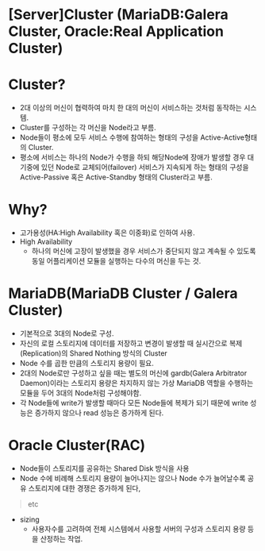 # [Server]Cluster (MariaDB:Galera Cluster, Oracle:Real Application Cluster)

# Cluster?

- 2대 이상의 머신이 협력하여 마치 한 대의 머신이 서비스하는 것처럼 동작하는 시스템.
- Cluster를 구성하는 각 머신을 Node라고 부름.
- Node들이 평소에 모두 서비스 수행에 참여하는 형태의 구성을 Active-Active형태의  Cluster.
- 평소에 서비스는 하나의 Node가 수행을 하되 해당Node에 장애가 발생할 경우 대기중에 있던 Node로 교체되어(failover) 서비스가 지속되게 하는 형태의 구성을 Active-Passive 혹은 Active-Standby 형태의 Cluster라고 부름.

# Why?

- 고가용성(HA:High Availability 혹은 이중화)로 인하여 사용.
- High Availability
    - 하나의 머신에 고장이 발생했을 경우 서비스가 중단되지 않고 계속될 수 있도록 동일 어플리케이션 모듈을 실행하는 다수의 머신을 두는 것.

# MariaDB(MariaDB Cluster / Galera Cluster)

- 기본적으로 3대의 Node로 구성.
- 자신의 로컬 스토리지에 데이터를 저장하고 변경이 발생할 때 실시간으로 복제(Replication)의 Shared Nothing 방식의 Cluster
- Node 수를 곱한 만큼의 스토리지 용량이 필요.
- 2대의 Node로만 구성하고 싶을 때는 별도의 머신에 gardb(Galera Arbitrator Daemon)이라는 스토리지 용량은 차지하지 않는 가상 MariaDB 역할을 수행하는 모듈을 두어 3대의 Node처럼 구성해야함.
- 각 Node들에 write가 발생할 때마다 모든 Node들에 복제가 되기 때문에 write 성능은 증가하지 않으나 read 성능은 증가하게 된다.

# Oracle Cluster(RAC)

- Node들이 스토리지를 공유하는 Shared Disk 방식을 사용
- Node 수에 비례해 스토리지 용량이 늘어나지는 않으나 Node 수가 늘어날수록 공유 스토리지에 대한 경쟁은 증가하게 된다,

> etc

- sizing
    - 사용자수를 고려하여 전체 시스템에서 사용할 서버의 구성과 스토리지 용량 등을 산정하는 작업.